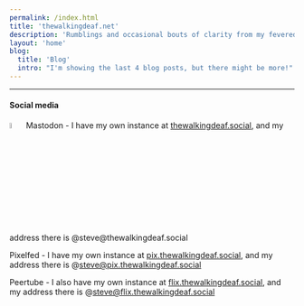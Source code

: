 ```yaml
---
permalink: /index.html
title: 'thewalkingdeaf.net'
description: 'Rumblings and occasional bouts of clarity from my fevered imagination.'
layout: 'home'
blog:
  title: 'Blog'
  intro: "I'm showing the last 4 blog posts, but there might be more!"
---
```


___
<!-- {% eleventyImage "./src/assets/images/index/MadeByAHuman_06.png" %} -->
#### Social media
<p>
    <img src="pages/img/mastodon.png" width="5%"/>
    Mastodon - I have my own instance at <a href="https://thewalkingdeaf.social">thewalkingdeaf.social</a>, and my address there is @steve@thewalkingdeaf.social
</p>

Pixelfed - I have my own instance at <a href="https://pix.thewalkingdeaf.social">pix.thewalkingdeaf.social</a>, and my address there is @steve@pix.thewalkingdeaf.social

Peertube - I also have my own instance at <a href="https://flix.thewalkingdeaf.social">flix.thewalkingdeaf.social</a>, and my address there is @steve@flix.thewalkingdeaf.social


<!-- <div>
    {% eleventyImage "./src/pages/img/mastodon.png" %}
    <span>Mastodon</span>
</div> -->

<!-- {% eleventyImage "./src/pages/img/IMG_0326.jpg" %}  -->